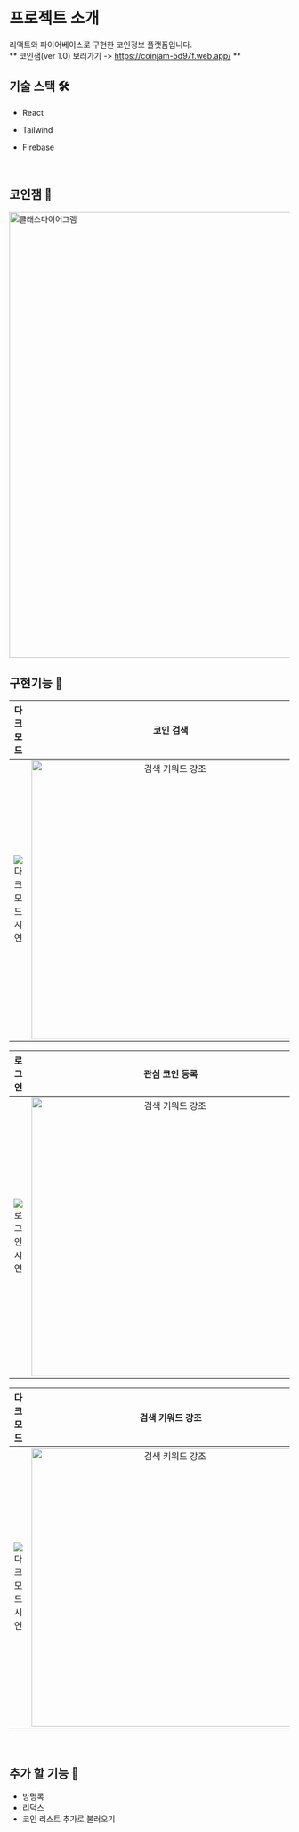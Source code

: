 # 프로젝트 소개 

리액트와 파이어베이스로 구현한 코인정보 플랫폼입니다.
<br>
** 코인잼(ver 1.0) 보러가기 -> https://coinjam-5d97f.web.app/ **
<br>

## 기술 스택 🛠

- React
- Tailwind
- Firebase

  <br>

## 코인잼 💸

<img width="800" alt="클래스다이어그램" src="https://user-images.githubusercontent.com/98381294/217152319-2db7b938-3fbb-440e-8b57-0e1ea09c4089.gif">

<br>

## 구현기능 🦾

|                                                             다크모드                                                              |                                                                   코인 검색                                                                   |
| :---------------------------------------------------------------------------------------------------------------------------: | :--------------------------------------------------------------------------------------------------------------------------------------------------: |
| ![다크모드 시연](https://user-images.githubusercontent.com/98381294/217151401-9dbc9033-d466-4a8d-8c74-88ddf58adb38.gif) | <img width="500" alt="검색 키워드 강조" src="https://user-images.githubusercontent.com/98381294/217151458-4e34f719-87df-4e17-8a0e-5c05ddde6e45.gif"> |


|                                                             로그인                                                              |                                                                   관심 코인 등록                                                                   |
| :---------------------------------------------------------------------------------------------------------------------------: | :--------------------------------------------------------------------------------------------------------------------------------------------------: |
| ![로그인 시연](https://user-images.githubusercontent.com/98381294/217151486-bb8e9eda-582e-4f26-8f40-762cd52abec2.gif) | <img width="500" alt="검색 키워드 강조" src="https://user-images.githubusercontent.com/98381294/217151488-7885ae2d-e204-4382-b476-d0f9e1d4a61a.gif"> |


|                                                             다크모드                                                              |                                                                   검색 키워드 강조                                                                   |
| :---------------------------------------------------------------------------------------------------------------------------: | :--------------------------------------------------------------------------------------------------------------------------------------------------: |
| ![다크모드 시연](https://user-images.githubusercontent.com/98381294/217151401-9dbc9033-d466-4a8d-8c74-88ddf58adb38.gif) | <img width="500" alt="검색 키워드 강조" src="https://user-images.githubusercontent.com/98381294/217151458-4e34f719-87df-4e17-8a0e-5c05ddde6e45.gif"> |



<br>


## 추가 할 기능 🫠

- 방명록
- 리덕스
- 코인 리스트 추가로 불러오기
